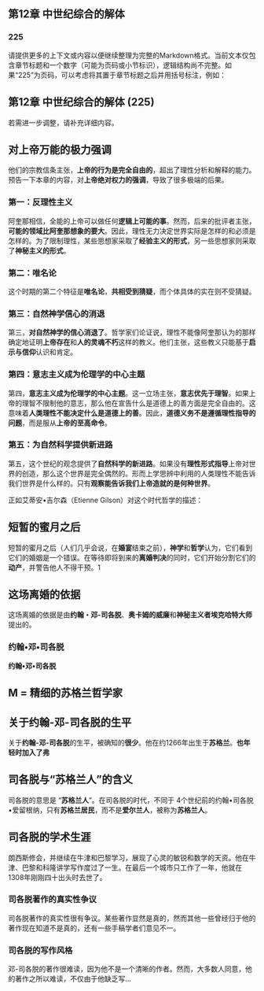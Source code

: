 ## 第12章 **中世纪综合的解体**  
### 225  

请提供更多的上下文或内容以便继续整理为完整的Markdown格式。当前文本仅包含章节标题和一个数字（可能为页码或小节标识），逻辑结构尚不完整。如果“225”为页码，可以考虑将其置于章节标题之后并用括号标注，例如：  

## 第12章 **中世纪综合的解体** (225)  

若需进一步调整，请补充详细内容。

## 对上帝万能的极力强调

他们的宗教信条主张，**上帝的行为是完全自由的**，超出了理性分析和解释的能力。预告一下本章的内容，对**上帝绝对权力的强调**，导致了很多极端的后果。

### 第一：反理性主义
阿奎那相信，全能的上帝可以做任何**逻辑上可能的事**。然而，后来的批评者主张，**可能的领域比阿奎那想象的要大**。因此，理性无力决定世界实际是怎样的和必须是怎样的。为了限制理性，某些思想家采取了**经验主义的形式**，另一些思想家则采取了**神秘主义的形式**。

### 第二：唯名论
这个时期的第二个特征是**唯名论**，**共相受到猜疑**，而个体具体的实在则不受猜疑。

### 第三：自然神学信心的消退
第三，**对自然神学的信心消退了**。哲学家们论证说，理性不能像阿奎那认为的那样确定地证明**上帝存在**和**人的灵魂不朽**这样的教义。他们主张，这些教义只能基于**启示与信仰**认识和肯定。

### 第四：意志主义成为伦理学的中心主题
第四，**意志主义成为伦理学的中心主题**。这一立场主张，**意志优先于理智**。如果上帝的理智不限制他的意志，那么他在宣告什么是道德上的善方面是完全自由的。这意味着**人类理性不能决定什么是道德上的善**。因此，**道德义务不是遵循理性指导的问题**，而是服从**上帝的至高命令**。

### 第五：为自然科学提供新进路
第五，这个世纪的观念提供了**自然科学的新进路**。如果没有**理性形式指导**上帝对世界的创造，那么这个世界是完全偶然的。形而上学思辨中利用的人类理性不能告诉我们世界是什么样的。只有**观察能告诉我们上帝造就的是何种世界**。

正如艾蒂安•吉尔森（Etienne Gilson）对这个时代哲学的描述：

## 短暂的蜜月之后

短暂的蜜月之后（人们几乎会说，在**婚宴**结束之前），**神学**和**哲学**认为，它们看到它们的婚姻是一个错误。在等待即将到来的**离婚判决**的同时，它们开始分割它们的**动产**，并警告他人不得干预。1

## 这场离婚的依据

这场离婚的依据是由**约翰・邓-司各脱**、**奥卡姆的威廉**和**神秘主义者埃克哈特大师**提出的。

### 约翰•邓•司各脱

**约翰•邓•司各脱**

## M = **精细的苏格兰哲学家**

## 关于约翰-邓-司各脱的生平

关于**约翰-邓-司各脱**的生平，被确知的**很少**。他在约1266年出生于**苏格兰**。**也年轻时加入了弗**

## **司各脱与“苏格兰人”的含义**

司各脱的意思是 “**苏格兰人**”。在司各脱的时代，不同于 4个世纪前的约翰•司各脱•爱留根纳，只有**苏格兰居民**，而不是**爱尔兰人**，被称为**苏格兰人**。

## **司各脱的学术生涯**

朗西斯修会，并继续在牛津和巴黎学习，展现了心灵的敏锐和数学的天资。他在牛津、巴黎和科隆讲学写作度过了一生。在最后一个城市只工作了一年，他就在 1308年刚刚四十出头时去世了。

### **司各脱著作的真实性争议**

司各脱著作的真实性很有争议。某些著作显然是真的，然而其他一些曾经归于他的著作现在知道不是真的，还有一些手稿学者们意见不一。

### **司各脱的写作风格**

邓-司各脱的著作很难读，因为他不是一个清晰的作者。然而，大多数人同意，他的著作之所以难读，不仅由于他缺乏写...